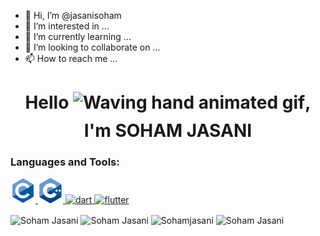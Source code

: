- 👋 Hi, I’m @jasanisoham
- 👀 I’m interested in ...
- 🌱 I’m currently learning ...
- 💞️ I’m looking to collaborate on ...
- 📫 How to reach me ...

<!---
jasanisoham/jasanisoham is a ✨ special ✨ repository because its `README.md` (this file) appears on your GitHub profile.
You can click the Preview link to take a look at your changes.
--->
<h1 align="center">Hello <img src="https://raw.githubusercontent.com/nixin72/nixin72/master/wave.gif" alt="Waving hand animated gif" height="45" style="max-width: 100%; display: inline-block;" data-target="animated-image.originalImage">, I'm SOHAM JASANI</h1>
<h3 align="left">Languages and Tools:</h3>
<p align="left"> <a href="https://www.cprogramming.com/" target="_blank" rel="noreferrer"> <img src="https://raw.githubusercontent.com/devicons/devicon/master/icons/c/c-original.svg" alt="c" width="40" height="40"/> </a> <a href="https://www.w3schools.com/cpp/" target="_blank" rel="noreferrer"> <img src="https://raw.githubusercontent.com/devicons/devicon/master/icons/cplusplus/cplusplus-original.svg" alt="cplusplus" width="40" height="40"/> </a> <a href="https://dart.dev" target="_blank" rel="noreferrer"> <img src="https://www.vectorlogo.zone/logos/dartlang/dartlang-icon.svg" alt="dart" width="40" height="40"/> </a> <a href="https://flutter.dev" target="_blank" rel="noreferrer"> <img src="https://www.vectorlogo.zone/logos/flutterio/flutterio-icon.svg" alt="flutter" width="40" height="40"/> </a> </p>
<img align="center" src="https://activity-graph.herokuapp.com/graph?username=sohamjasani&amp;theme=minimal" alt="Soham Jasani" data-canonical-src="https://activity-graph.herokuapp.com/graph?username=sohamjasani&amp;theme=minimal" style="max-width: 100%;">
<img align="center" src="https://github-readme-stats.vercel.app/api/top-langs?username=sohamjasani&amp;show_icons=true&amp;locale=en&amp;layout=compact&amp;theme=vue" alt="Soham Jasani" data-canonical-src="https://github-readme-stats.vercel.app/api/top-langs?username=sohamjasani&amp;show_icons=true&amp;locale=en&amp;layout=compact&amp;theme=vue" style="max-width: 100%;">
<img align="center" src="https://github-readme-stats.vercel.app/api?username=sohamjasani&amp;show_icons=true&amp;locale=en&amp;theme=vue" alt="Sohamjasani" data-canonical-src="https://github-readme-stats.vercel.app/api?username=sohamjasani&amp;show_icons=true&amp;locale=en&amp;theme=vue" style="max-width: 100%;">
<img align="center" src="https://github-readme-streak-stats.herokuapp.com/?user=sohamjasani&amp;theme=vue" alt="Soham Jasani" data-canonical-src="https://github-readme-streak-stats.herokuapp.com/?user=sohamjasani&amp;theme=vue" style="max-width: 100%;">
